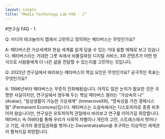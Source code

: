 ```yaml
---
layout: single
title: “Media Technology Lab FAQ - 1”
---
```


#연구실 FAQ - 1

Q: 미디어 테크놀러지 랩에서 고민하고 정의하는 메타버스는 무엇인가요?

A: 메타버스란 가상세계와 현실 세계를 쉽게 담을 수 있는 거대 융합 매체로 보고 있습니다. 메타버스라는 거대한 그릇 속에서 비물질화된 디지털 서비스, XR 콘텐츠가 어떤 방식으로 사람들에게 더 나은 삶을 전달할 수 있는지를 고민하는 것입니다.



Q: 2022년 연구실에서 바라보는 메타버스의 핵심 요인은 무엇인가요? 궁극적인 목표는 무엇인가요?

A: 1996년부터 메타버스는 꾸준히 진화해왔습니다. 아직도 많은 논의가 필요한 것은 극명한 사실이지만, 연구실에서 염두해 두는 핵심 메타버스 필러는 “가상속의 나” (Avatar), “일상생활이 가능한 가상세계” (ImmersiveXR), “영속성을 가진 경제시스템” (Permanent Economy)입니다. 메타버스는 소설속에서는 디스토피아로 종종 비추어져 왔습니다만, 연구실은 유토피아적 관점에서 바라보고 연구를 이어가길 희망합니다. 메타버스 속 아바타를 통해 우리가 사회적 차별이나 개인의 고민, 스트레스에서 벗어나고 기업, 국가의 중앙집권화를 벗어나는 Decentralization을 추구하는 이상적인 세계관이 펼쳐지길 희망합니다.
